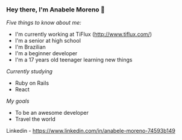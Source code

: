 ### Hey there, I'm Anabele Moreno 👋

*Five things to know about me:*

- I'm currently working at TiFlux (http://www.tiflux.com/)
- I'm a senior at high school
- I'm Brazilian
- I'm a beginner developer
- I'm a 17 years old teenager learning new things

*Currently studying*

- Ruby on Rails
- React

*My goals*

- To be an awesome developer 
- Travel the world

Linkedin - https://www.linkedin.com/in/anabele-moreno-74593b149








